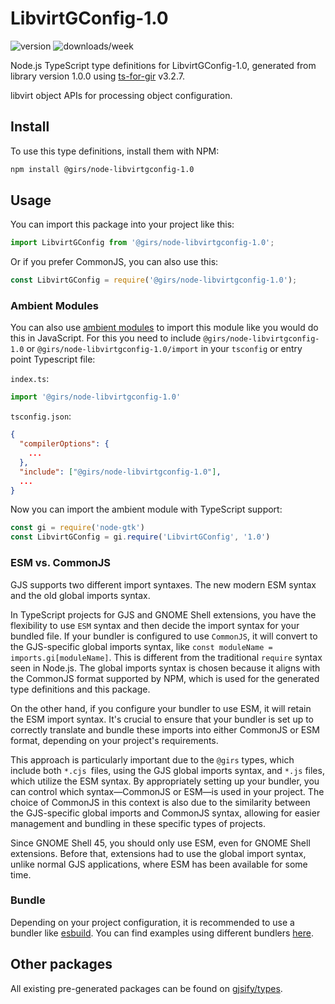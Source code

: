 
# LibvirtGConfig-1.0

![version](https://img.shields.io/npm/v/@girs/node-libvirtgconfig-1.0)
![downloads/week](https://img.shields.io/npm/dw/@girs/node-libvirtgconfig-1.0)


Node.js TypeScript type definitions for LibvirtGConfig-1.0, generated from library version 1.0.0 using [ts-for-gir](https://github.com/gjsify/ts-for-gir) v3.2.7.

libvirt object APIs for processing object configuration.

## Install

To use this type definitions, install them with NPM:
```bash
npm install @girs/node-libvirtgconfig-1.0
```

## Usage

You can import this package into your project like this:
```ts
import LibvirtGConfig from '@girs/node-libvirtgconfig-1.0';
```

Or if you prefer CommonJS, you can also use this:
```ts
const LibvirtGConfig = require('@girs/node-libvirtgconfig-1.0');
```

### Ambient Modules

You can also use [ambient modules](https://github.com/gjsify/ts-for-gir/tree/main/packages/cli#ambient-modules) to import this module like you would do this in JavaScript.
For this you need to include `@girs/node-libvirtgconfig-1.0` or `@girs/node-libvirtgconfig-1.0/import` in your `tsconfig` or entry point Typescript file:

`index.ts`:
```ts
import '@girs/node-libvirtgconfig-1.0'
```

`tsconfig.json`:
```json
{
  "compilerOptions": {
    ...
  },
  "include": ["@girs/node-libvirtgconfig-1.0"],
  ...
}
```

Now you can import the ambient module with TypeScript support: 

```ts
const gi = require('node-gtk')
const LibvirtGConfig = gi.require('LibvirtGConfig', '1.0')
```



### ESM vs. CommonJS

GJS supports two different import syntaxes. The new modern ESM syntax and the old global imports syntax.

In TypeScript projects for GJS and GNOME Shell extensions, you have the flexibility to use `ESM` syntax and then decide the import syntax for your bundled file. If your bundler is configured to use `CommonJS`, it will convert to the GJS-specific global imports syntax, like `const moduleName = imports.gi[moduleName]`. This is different from the traditional `require` syntax seen in Node.js. The global imports syntax is chosen because it aligns with the CommonJS format supported by NPM, which is used for the generated type definitions and this package.

On the other hand, if you configure your bundler to use ESM, it will retain the ESM import syntax. It's crucial to ensure that your bundler is set up to correctly translate and bundle these imports into either CommonJS or ESM format, depending on your project's requirements.

This approach is particularly important due to the `@girs` types, which include both `*.cjs `files, using the GJS global imports syntax, and `*.js` files, which utilize the ESM syntax. By appropriately setting up your bundler, you can control which syntax—CommonJS or ESM—is used in your project. The choice of CommonJS in this context is also due to the similarity between the GJS-specific global imports and CommonJS syntax, allowing for easier management and bundling in these specific types of projects.

Since GNOME Shell 45, you should only use ESM, even for GNOME Shell extensions. Before that, extensions had to use the global import syntax, unlike normal GJS applications, where ESM has been available for some time.

### Bundle

Depending on your project configuration, it is recommended to use a bundler like [esbuild](https://esbuild.github.io/). You can find examples using different bundlers [here](https://github.com/gjsify/ts-for-gir/tree/main/examples).

## Other packages

All existing pre-generated packages can be found on [gjsify/types](https://github.com/gjsify/types).

